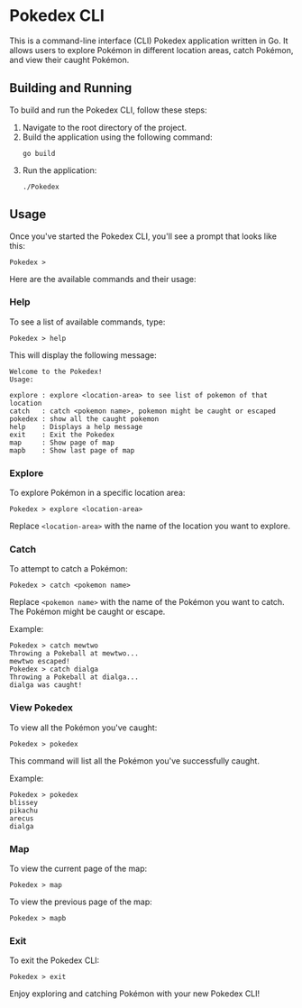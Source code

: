 # Pokedex CLI

This is a command-line interface (CLI) Pokedex application written in Go. It allows users to explore Pokémon in different location areas, catch Pokémon, and view their caught Pokémon.

## Building and Running

To build and run the Pokedex CLI, follow these steps:

1. Navigate to the root directory of the project.
2. Build the application using the following command:
   ```
   go build
   ```
3. Run the application:
   ```
   ./Pokedex
   ```

## Usage

Once you've started the Pokedex CLI, you'll see a prompt that looks like this:

```
Pokedex >
```

Here are the available commands and their usage:

### Help

To see a list of available commands, type:

```
Pokedex > help
```

This will display the following message:

```
Welcome to the Pokedex!
Usage:

explore : explore <location-area> to see list of pokemon of that location
catch   : catch <pokemon name>, pokemon might be caught or escaped
pokedex : show all the caught pokemon
help    : Displays a help message
exit    : Exit the Pokedex
map     : Show page of map
mapb    : Show last page of map
```

### Explore

To explore Pokémon in a specific location area:

```
Pokedex > explore <location-area>
```

Replace `<location-area>` with the name of the location you want to explore.

### Catch

To attempt to catch a Pokémon:

```
Pokedex > catch <pokemon name>
```

Replace `<pokemon name>` with the name of the Pokémon you want to catch. The Pokémon might be caught or escape.

Example:
```
Pokedex > catch mewtwo
Throwing a Pokeball at mewtwo...
mewtwo escaped!
Pokedex > catch dialga
Throwing a Pokeball at dialga...
dialga was caught!
```

### View Pokedex

To view all the Pokémon you've caught:

```
Pokedex > pokedex
```

This command will list all the Pokémon you've successfully caught.

Example:
```
Pokedex > pokedex
blissey
pikachu
arecus
dialga
```

### Map

To view the current page of the map:

```
Pokedex > map
```

To view the previous page of the map:

```
Pokedex > mapb
```

### Exit

To exit the Pokedex CLI:

```
Pokedex > exit
```

Enjoy exploring and catching Pokémon with your new Pokedex CLI!